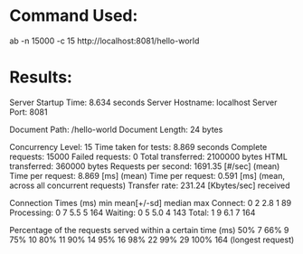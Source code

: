 # Command Used: #
ab -n 15000 -c 15 http://localhost:8081/hello-world

# Results: #

Server Startup Time:    8.634 seconds
Server Hostname:        localhost
Server Port:            8081

Document Path:          /hello-world
Document Length:        24 bytes

Concurrency Level:      15
Time taken for tests:   8.869 seconds
Complete requests:      15000
Failed requests:        0
Total transferred:      2100000 bytes
HTML transferred:       360000 bytes
Requests per second:    1691.35 [#/sec] (mean)
Time per request:       8.869 [ms] (mean)
Time per request:       0.591 [ms] (mean, across all concurrent requests)
Transfer rate:          231.24 [Kbytes/sec] received

Connection Times (ms)
              min  mean[+/-sd] median   max
Connect:        0    2   2.8      1      89
Processing:     0    7   5.5      5     164
Waiting:        0    5   5.0      4     143
Total:          1    9   6.1      7     164

Percentage of the requests served within a certain time (ms)
  50%      7
  66%      9
  75%     10
  80%     11
  90%     14
  95%     16
  98%     22
  99%     29
 100%    164 (longest request)
